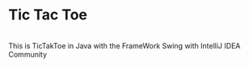 <h1>Tic Tac Toe</h1>
<br>
This is  TicTakToe in Java with the FrameWork Swing with IntelliJ IDEA Community
